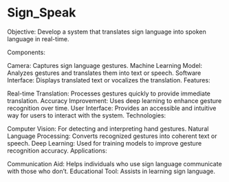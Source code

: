 # Sign_Speak
Objective: Develop a system that translates sign language into spoken language in real-time.

Components:

Camera: Captures sign language gestures.
Machine Learning Model: Analyzes gestures and translates them into text or speech.
Software Interface: Displays translated text or vocalizes the translation.
Features:

Real-time Translation: Processes gestures quickly to provide immediate translation.
Accuracy Improvement: Uses deep learning to enhance gesture recognition over time.
User Interface: Provides an accessible and intuitive way for users to interact with the system.
Technologies:

Computer Vision: For detecting and interpreting hand gestures.
Natural Language Processing: Converts recognized gestures into coherent text or speech.
Deep Learning: Used for training models to improve gesture recognition accuracy.
Applications:

Communication Aid: Helps individuals who use sign language communicate with those who don’t.
Educational Tool: Assists in learning sign language.
